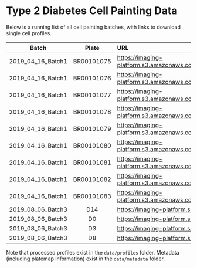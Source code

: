 # Type 2 Diabetes Cell Painting Data

Below is a running list of all cell painting batches, with links to download single cell profiles.

| Batch | Plate | URL |
| :---: | :---: | :- |
| 2019_04_16_Batch1 | BR00101075 | https://imaging-platform.s3.amazonaws.com/projects/2018_04_12_T2D_V2F_Saadat_Broad/workspace/backend/2019_04_16_Batch1/BR00101075/BR00101075.sqlite |
| 2019_04_16_Batch1 | BR00101076 | https://imaging-platform.s3.amazonaws.com/projects/2018_04_12_T2D_V2F_Saadat_Broad/workspace/backend/2019_04_16_Batch1/BR00101076/BR00101076.sqlite |
| 2019_04_16_Batch1 | BR00101077 | https://imaging-platform.s3.amazonaws.com/projects/2018_04_12_T2D_V2F_Saadat_Broad/workspace/backend/2019_04_16_Batch1/BR00101077/BR00101077.sqlite |
| 2019_04_16_Batch1 | BR00101078 | https://imaging-platform.s3.amazonaws.com/projects/2018_04_12_T2D_V2F_Saadat_Broad/workspace/backend/2019_04_16_Batch1/BR00101078/BR00101078.sqlite |
| 2019_04_16_Batch1 | BR00101079 | https://imaging-platform.s3.amazonaws.com/projects/2018_04_12_T2D_V2F_Saadat_Broad/workspace/backend/2019_04_16_Batch1/BR00101079/BR00101079.sqlite |
| 2019_04_16_Batch1 | BR00101080 | https://imaging-platform.s3.amazonaws.com/projects/2018_04_12_T2D_V2F_Saadat_Broad/workspace/backend/2019_04_16_Batch1/BR00101080/BR00101080.sqlite |
| 2019_04_16_Batch1 | BR00101081 | https://imaging-platform.s3.amazonaws.com/projects/2018_04_12_T2D_V2F_Saadat_Broad/workspace/backend/2019_04_16_Batch1/BR00101081/BR00101081.sqlite |
| 2019_04_16_Batch1 | BR00101082 | https://imaging-platform.s3.amazonaws.com/projects/2018_04_12_T2D_V2F_Saadat_Broad/workspace/backend/2019_04_16_Batch1/BR00101082/BR00101082.sqlite |
| 2019_04_16_Batch1 | BR00101083 | https://imaging-platform.s3.amazonaws.com/projects/2018_04_12_T2D_V2F_Saadat_Broad/workspace/backend/2019_04_16_Batch1/BR00101083/BR00101083.sqlite |
| 2019_08_06_Batch3 | D14 | https://imaging-platform.s3.amazonaws.com/projects/2018_04_12_T2D_V2F_Saadat_Broad/workspace/backend/2019_08_06_Batch3/D14/D14.sqlite |
| 2019_08_06_Batch3 | D0 | https://imaging-platform.s3.amazonaws.com/projects/2018_04_12_T2D_V2F_Saadat_Broad/workspace/backend/2019_08_06_Batch3/D0/D0.sqlite |
| 2019_08_06_Batch3 | D3 | https://imaging-platform.s3.amazonaws.com/projects/2018_04_12_T2D_V2F_Saadat_Broad/workspace/backend/2019_08_06_Batch3/D3/D3.sqlite |
| 2019_08_06_Batch3 | D8 | https://imaging-platform.s3.amazonaws.com/projects/2018_04_12_T2D_V2F_Saadat_Broad/workspace/backend/2019_08_06_Batch3/D8/D8.sqlite |

Note that processed profiles exist in the `data/profiles` folder.
Metadata (including platemap information) exist in the `data/metadata` folder.
